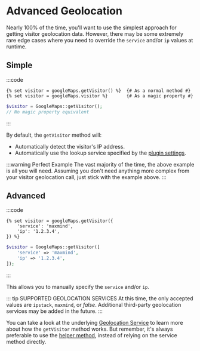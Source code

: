 # Advanced Geolocation

Nearly 100% of the time, you'll want to use the simplest approach for getting visitor geolocation data. However, there may be some extremely rare edge cases where you need to override the `service` and/or `ip` values at runtime.

## Simple

:::code
```twig
{% set visitor = googleMaps.getVisitor() %}  {# As a normal method #}
{% set visitor = googleMaps.visitor %}       {# As a magic property #}
```
```php
$visitor = GoogleMaps::getVisitor();
// No magic property equivalent 
```
:::

By default, the `getVisitor` method will:
 - Automatically detect the visitor's IP address.
 - Automatically use the lookup service specified by the [plugin settings](/getting-started/settings/).

:::warning Perfect Example
The vast majority of the time, the above example is all you will need. Assuming you don't need anything more complex from your visitor geolocation call, just stick with the example above.
:::

## Advanced

:::code
```twig
{% set visitor = googleMaps.getVisitor({
    'service': 'maxmind',
    'ip': '1.2.3.4',
}) %}
```
```php
$visitor = GoogleMaps::getVisitor([
    'service' => 'maxmind',
    'ip' => '1.2.3.4',
]);
```
:::

This allows you to manually specify the `service` and/or `ip`.

::: tip SUPPORTED GEOLOCATION SERVICES
At this time, the only accepted values are `ipstack`, `maxmind`, or _false_. Additional third-party geolocation services may be added in the future.
:::

You can take a look at the underlying [Geolocation Service](/services/geolocation-service/#getvisitor) to learn more about how the `getVisitor` method works. But remember, it's always preferable to use the [helper method](/helper/#perform-visitor-geolocation), instead of relying on the service method directly.
